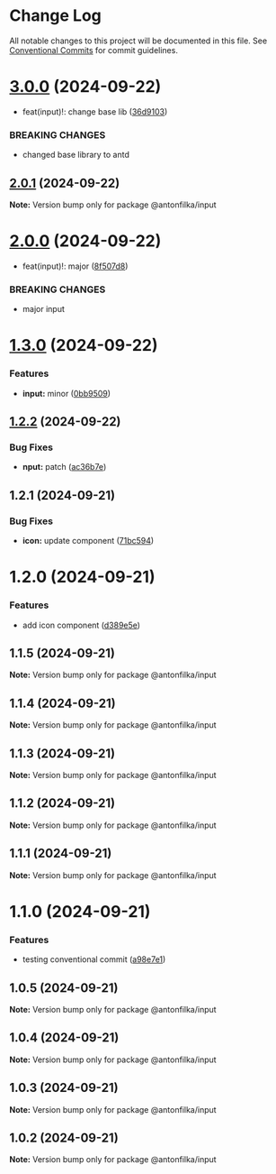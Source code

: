 # Change Log

All notable changes to this project will be documented in this file.
See [Conventional Commits](https://conventionalcommits.org) for commit guidelines.

# [3.0.0](https://github.com/antonfilka/react-components-kit/compare/@antonfilka/input@2.0.1...@antonfilka/input@3.0.0) (2024-09-22)


* feat(input)!: change base lib ([36d9103](https://github.com/antonfilka/react-components-kit/commit/36d9103bc0aa75c6c5db04d59c8db75d70bfc12b))


### BREAKING CHANGES

* changed base library to antd





## [2.0.1](https://github.com/antonfilka/react-components-kit/compare/@antonfilka/input@2.0.0...@antonfilka/input@2.0.1) (2024-09-22)

**Note:** Version bump only for package @antonfilka/input





# [2.0.0](https://github.com/antonfilka/react-components-kit/compare/@antonfilka/input@1.3.0...@antonfilka/input@2.0.0) (2024-09-22)


* feat(input)!: major ([8f507d8](https://github.com/antonfilka/react-components-kit/commit/8f507d8f026ef7e0f7e6b1846c9a9af1de3af78c))


### BREAKING CHANGES

* major input





# [1.3.0](https://github.com/antonfilka/react-components-kit/compare/@antonfilka/input@1.2.2...@antonfilka/input@1.3.0) (2024-09-22)


### Features

* **input:** minor ([0bb9509](https://github.com/antonfilka/react-components-kit/commit/0bb95099412ea0b522e653be55a541eff7c3366f))





## [1.2.2](https://github.com/antonfilka/react-components-kit/compare/@antonfilka/input@1.2.1...@antonfilka/input@1.2.2) (2024-09-22)


### Bug Fixes

* **nput:** patch ([ac36b7e](https://github.com/antonfilka/react-components-kit/commit/ac36b7e66609e641609765f00d005633bf705645))





## 1.2.1 (2024-09-21)


### Bug Fixes

* **icon:** update component ([71bc594](https://github.com/antonfilka/react-components-kit/commit/71bc594758238c2465d7c173931cfee8ee6b45fa))





# 1.2.0 (2024-09-21)


### Features

* add icon component ([d389e5e](https://github.com/antonfilka/react-components-kit/commit/d389e5edf212a7d067b89ad89f5f6ba1a2247cfb))





## 1.1.5 (2024-09-21)

**Note:** Version bump only for package @antonfilka/input





## 1.1.4 (2024-09-21)

**Note:** Version bump only for package @antonfilka/input





## 1.1.3 (2024-09-21)

**Note:** Version bump only for package @antonfilka/input





## 1.1.2 (2024-09-21)

**Note:** Version bump only for package @antonfilka/input





## 1.1.1 (2024-09-21)

**Note:** Version bump only for package @antonfilka/input





# 1.1.0 (2024-09-21)


### Features

* testing conventional commit ([a98e7e1](https://github.com/antonfilka/react-components-kit/commit/a98e7e11bd27036f2abc2763b0836c5aee9dd0db))





## 1.0.5 (2024-09-21)

**Note:** Version bump only for package @antonfilka/input





## 1.0.4 (2024-09-21)

**Note:** Version bump only for package @antonfilka/input





## 1.0.3 (2024-09-21)

**Note:** Version bump only for package @antonfilka/input





## 1.0.2 (2024-09-21)

**Note:** Version bump only for package @antonfilka/input
